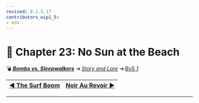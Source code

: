 ```yaml
---
revised: 0.1.5.17
contributors_wip1_5:
- edx
---
```


# 📄 Chapter 23: No Sun at the Beach

💣 ***[Bombs vs. Sleepwalkers][home]** ➔ [Story and Lore][story] ➔ [BvS 1][story_bvs1]*

| [◀️ The Surf Boom][prev] | [Noir Au Revoir ▶️][next] |
| --: | :-- |

****

[home]: /README.md
[prev]: /story/bvs1/22_the_surf_boom.md
[next]: /story/bvs1/24_noir_au_revoir.md
[story]: /story/readme.md
[story_bvs1]: /story/bvs1/readme.md
